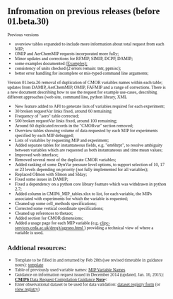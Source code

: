 <h1 class="title">Infromation on previous releases (before 01.beta.30)</h1>

<div id="cog_post_body">
    <div id="cog_post_body">
        <p>
	<style type="text/css">
<!-- 
		BODY,DIV,TABLE,THEAD,TBODY,TFOOT,TR,TH,TD,P { font-family:"Calibri"; font-size:x-small }
		 -->	</style>
	Previous versions</p>
<ul>
	<li>
		overview tables expanded to include more information about total request from each MIP;</li>
	<li>
		OMIP and AerChemMIP requests incorporated more fully;</li>
	<li>
		Minor updates and corrections for RFMIP, SIMIP, DCPP, DAMIP;</li>
	<li>
		some examples documented (<a href="http://proj.badc.rl.ac.uk/svn/exarch/CMIP6dreq/trunk/dreqPy/docs/dreqExamples.pdf">Examples);</a></li>
	<li>
		consistency of units checked (2 errors remain: tntr, ppmisc);</li>
	<li>
		better error handling for incomplete or mis-typed command line arguments;</li>
</ul>
<p>
	Version 01.beta.26 removal of duplication of CMOR variables names within each table; updates from DAMIP, AerChemMIP, OMIP, FAFMIP and a range of corrections. There is a new document describing how to use the request for example use-cases, describing different approaches (web site, command line, python library, XML</p>
<ul>
	<li>
		New feature added to API to generate lists of variables required for each experiment;</li>
	<li>
		30 broken requestVar links fixed, around 60 remaining</li>
	<li>
		Frequency of &quot;aero&quot; table corrected;</li>
	<li>
		500 broken requestVar links fixed, around 100 remaining;</li>
	<li>
		Around 60 duplicated records in the &quot;CMORvar&quot; section removed;</li>
	<li>
		Overview tables showing volume of data requested by each MIP for experiments specified by each MIP debugged;</li>
	<li>
		Lists of variables by requesting MIP and experiment;</li>
	<li>
		Added separate tables for instantaneous fields, e.g. &quot;em6hrpt&quot;, to resolve ambiguity between variables which are requested as both instantaneous and time mean values;</li>
	<li>
		Improved web interface;</li>
	<li>
		Removed several most of the duplicate CMOR variables;</li>
	<li>
		Added ranking of some DynVar pressure level options, to support selection of 10, 17 or 23 levels depending on priority (not fully implemented for all variables);</li>
	<li>
		Replaced OImon with SImon and SIday;</li>
	<li>
		Fixed some issues in DAMIP;</li>
	<li>
		Fixed a dependency on a python core library featture which was withdrawn in python 2.7;</li>
	<li>
		Added column in CMIP6_MIP_tables.xlsx to list, for each variable, the MIPs associated with experiments for which the variable is requested;</li>
	<li>
		Cleaned up some cell_methods specifications;</li>
	<li>
		Corrected some vertical coordinate specifications;</li>
	<li>
		Cleaned up references to thetaot;</li>
	<li>
		Added section for CMOR dimensions;</li>
	<li>
		Added a usage page for each MIP variable (e.g. <a href="http://clipc-services.ceda.ac.uk/dreq/t/agesno.html">clipc-services.ceda.ac.uk/dreq/t/agesno.html </a>) providing a technical view of where a variable is used.</li>
</ul>
<h2>
	Addtional resources:</h2>
<ul>
	<li>
		Template to be filled in and returned by Feb 28th (see revised timetable in guidance notes): 
		         <a href="/Documents/CMIP6DataRequestCompilationTemplate_20141218.xls?raw=True"> template</a></li>
	<li>
		Table of previously used variable names: 
		       <a href="/Documents/MIPVariableNames.xls?raw=True">MIP Variable Names</a></li>
	<li>
		Guidance on information request issued in December 2014 (updated, Jan. 16, 2015): <a href="/Documents/CMIP6DataRequestCompilationGuidanceNote_150116.pdf"><strong>CMIP6 </strong>Data Request Compilation Guidance <strong>Note</strong></a><
	</li>
	<li>
		Enter observational dataset to be used for data validation: <a href="http://goo.gl/forms/LBN9yninxS">dataset registry form</a> (or <a href="https://docs.google.com/spreadsheets/d/1X-IProjJWaKUVAtPdaOCq0lPypUcOi102AD_2oL6748/edit#gid=1181296695">view registry</a>)</li>
</ul>
</div> <!--// end div id=cog_post_body //-->
